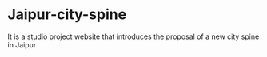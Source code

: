 # Jaipur-city-spine
It is a studio project website that introduces the proposal of a new city spine in Jaipur
